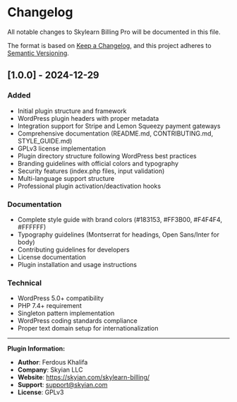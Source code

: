 # Changelog

All notable changes to Skylearn Billing Pro will be documented in this file.

The format is based on [Keep a Changelog](https://keepachangelog.com/en/1.0.0/),
and this project adheres to [Semantic Versioning](https://semver.org/spec/v2.0.0.html).

## [1.0.0] - 2024-12-29

### Added
- Initial plugin structure and framework
- WordPress plugin headers with proper metadata
- Integration support for Stripe and Lemon Squeezy payment gateways
- Comprehensive documentation (README.md, CONTRIBUTING.md, STYLE_GUIDE.md)
- GPLv3 license implementation
- Plugin directory structure following WordPress best practices
- Branding guidelines with official colors and typography
- Security features (index.php files, input validation)
- Multi-language support structure
- Professional plugin activation/deactivation hooks

### Documentation
- Complete style guide with brand colors (#183153, #FF3B00, #F4F4F4, #FFFFFF)
- Typography guidelines (Montserrat for headings, Open Sans/Inter for body)
- Contributing guidelines for developers
- License documentation
- Plugin installation and usage instructions

### Technical
- WordPress 5.0+ compatibility
- PHP 7.4+ requirement
- Singleton pattern implementation
- WordPress coding standards compliance
- Proper text domain setup for internationalization

---

**Plugin Information:**
- **Author**: Ferdous Khalifa
- **Company**: Skyian LLC
- **Website**: https://skyian.com/skylearn-billing/
- **Support**: support@skyian.com
- **License**: GPLv3